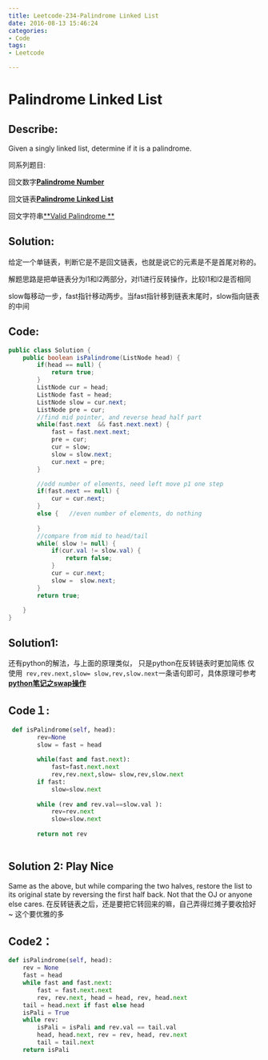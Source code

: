 ```yaml
---
title: Leetcode-234-Palindrome Linked List
date: 2016-08-13 15:46:24
categories: 
- Code
tags:
- Leetcode

---
```



# Palindrome Linked List
## Describe:
Given a singly linked list, determine if it is a palindrome.


同系列题目:

回文数字[**Palindrome Number**](http://zyy1314.com/2016/08/14/leetcode9/)

回文链表[**Palindrome Linked List**](http://zyy1314.com/2016/08/14/leetcode234/)

回文字符串[**Valid Palindrome **](http://zyy1314.com/2016/08/14/leetcode125/)


## Solution:
给定一个单链表，判断它是不是回文链表，也就是说它的元素是不是首尾对称的。

解题思路是把单链表分为l1和l2两部分，对l1进行反转操作，比较l1和l2是否相同

slow每移动一步，fast指针移动两步。当fast指针移到链表末尾时，slow指向链表的中间



## Code:
```java
public class Solution {
    public boolean isPalindrome(ListNode head) {
        if(head == null) {
            return true;
        }
        ListNode cur = head;
        ListNode fast = head;
        ListNode slow = cur.next;
        ListNode pre = cur;
        //find mid pointer, and reverse head half part
        while(fast.next  && fast.next.next) {
            fast = fast.next.next;
            pre = cur;
            cur = slow;
            slow = slow.next;
            cur.next = pre;
        }

        //odd number of elements, need left move p1 one step
        if(fast.next == null) {
            cur = cur.next;
        }
        else {   //even number of elements, do nothing
            
        }
        //compare from mid to head/tail
        while( slow != null) {
            if(cur.val != slow.val) {
                return false;
            }
            cur = cur.next;
            slow =  slow.next;
        }
        return true;
        
    }
}
```

## Solution1:
还有python的解法，与上面的原理类似，
只是python在反转链表时更加简练
仅使用` rev,rev.next,slow= slow,rev,slow.next`一条语句即可，具体原理可参考[**python笔记之swap操作**](http://zyy1314.com/2016/08/13/python%E7%AC%94%E8%AE%B0%E4%B9%8Bswap%E6%93%8D%E4%BD%9C/)

## Code１:
```python
 def isPalindrome(self, head):
        rev=None
        slow = fast = head
        
        while(fast and fast.next):
            fast=fast.next.next
            rev,rev.next,slow= slow,rev,slow.next
        if fast:
            slow=slow.next
            
        while (rev and rev.val==slow.val ):
            rev=rev.next
            slow=slow.next
        
        return not rev
    
  ```
## Solution 2: Play Nice

Same as the above, but while comparing the two halves, restore the list to its original state by reversing the first half back. Not that the OJ or anyone else cares.
在反转链表之后，还是要把它转回来的嘛，自己弄得烂摊子要收拾好~
这个要优雅的多


## Code2：
```python
def isPalindrome(self, head):
    rev = None
    fast = head
    while fast and fast.next:
        fast = fast.next.next
        rev, rev.next, head = head, rev, head.next
    tail = head.next if fast else head
    isPali = True
    while rev:
        isPali = isPali and rev.val == tail.val
        head, head.next, rev = rev, head, rev.next
        tail = tail.next
    return isPali
    
    
 ```